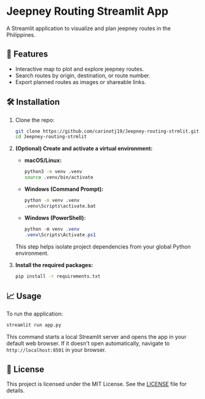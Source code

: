 # Jeepney Routing Streamlit App

A Streamlit application to visualize and plan jeepney routes in the Philippines.  

## 🚀 Features
- Interactive map to plot and explore jeepney routes.  
- Search routes by origin, destination, or route number.  
- Export planned routes as images or shareable links.  

## 🛠️ Installation

1. Clone the repo:  
   ```bash
   git clone https://github.com/carinotj19/Jeepney-routing-strmlit.git
   cd Jeepney-routing-strmlit
   ```
2. **(Optional) Create and activate a virtual environment:**

   - **macOS/Linux:**
     ```bash
     python3 -m venv .venv
     source .venv/bin/activate
     ```

   - **Windows (Command Prompt):**
     ```cmd
     python -m venv .venv
     .venv\Scripts\activate.bat
     ```

   - **Windows (PowerShell):**
     ```powershell
     python -m venv .venv
     .venv\Scripts\Activate.ps1
     ```

   This step helps isolate project dependencies from your global Python environment.

3. **Install the required packages:**
   ```bash
   pip install -r requirements.txt
   ```

## 📈 Usage

To run the application:

```bash
streamlit run app.py
```
This command starts a local Streamlit server and opens the app in your default web browser. If it doesn't open automatically, navigate to `http://localhost:8501` in your browser.

## 📄 License

This project is licensed under the MIT License. See the [LICENSE](LICENSE) file for details.

   
